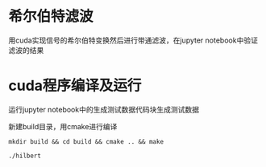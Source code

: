 # 希尔伯特滤波
用cuda实现信号的希尔伯特变换然后进行带通滤波，在jupyter notebook中验证滤波的结果

# cuda程序编译及运行
运行jupyter notebook中的生成测试数据代码块生成测试数据

新建build目录，用cmake进行编译
```
mkdir build && cd build && cmake .. && make

./hilbert
```